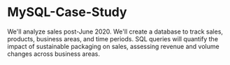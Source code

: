 # MySQL-Case-Study
We'll analyze sales post-June 2020. We'll create a database to track sales, products, business areas, and time periods. SQL queries will quantify the impact of sustainable packaging on sales, assessing revenue and volume changes across business areas.

